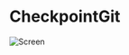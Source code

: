 # CheckpointGit
![Screen](https://user-images.githubusercontent.com/75574349/193096936-97714e73-9c6b-4e2c-aa41-2ec1e05f89e5.png)
